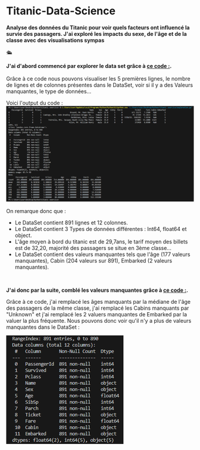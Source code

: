 # Titanic-Data-Science
**Analyse des données du Titanic pour voir quels facteurs ont influencé la survie des passagers. J'ai exploré les impacts du sexe, de l'âge et de la classe avec des visualisations sympas**

🛳️

**J'ai d'abord commencé par explorer le data set grâce à [ce code :](exploration.py).<br>**<br>
Grâce à ce code nous pouvons visualiser les 5 premières lignes, le nombre de lignes et de colonnes présentes dans le DataSet, voir si il y a des Valeurs manquantes, le type de données...

Voici l'output du code : ![Exploration](Exploration%20.png)

On remarque donc que : <br>
- Le DataSet contient 891 lignes et 12 colonnes.<br>
- Le DataSet contient 3 Types de données différentes : Int64, float64 et object.<br>
- L'âge moyen à bord du titanic est de 29,7ans, le tarif moyen des billets est de 32,20, majorité des passagers se situe en 3ème classe...<br>
- Le DataSet contient des valeurs manquantes tels que l'âge (177 valeurs manquantes), Cabin (204 valeurs sur 891), Embarked (2 valeurs manquantes).<br>

<br>

**J'ai donc par la suite, comblé les valeurs manquantes grâce à [ce code :](vmanquantes.py).<br>**

Grâce à ce code, j'ai remplacé les âges manquants par la médiane de l'âge des passagers de la même classe, j'ai remplacé les Cabins manquants par "Unknown" et j'ai remplacé les 2 valuers manquantes de Embarked par la valuer la plus fréquente.
Nous pouvons donc voir qu'il n'y a plus de valeurs manquantes dans le DataSet : <br>

![Vmanquantes](vmanquantes.png)




  
